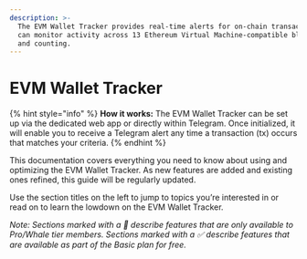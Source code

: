 ```yaml
---
description: >-
  The EVM Wallet Tracker provides real-time alerts for on-chain transactions. It
  can monitor activity across 13 Ethereum Virtual Machine-compatible blockchains
  and counting.
---
```


# EVM Wallet Tracker

{% hint style="info" %}
**How it works:** The EVM Wallet Tracker can be set up via the dedicated web app or directly within Telegram. Once initialized, it will enable you to receive a Telegram alert any time a transaction (tx) occurs that matches your criteria.
{% endhint %}

This documentation covers everything you need to know about using and optimizing the EVM Wallet Tracker. As new features are added and existing ones refined, this guide will be regularly updated.

Use the section titles on the left to jump to topics you’re interested in or read on to learn the lowdown on the EVM Wallet Tracker.

_Note: Sections marked with a 🔑 describe features that are only available to Pro/Whale tier members. Sections marked with a ✅ describe features that are available as part of the Basic plan for free._
